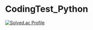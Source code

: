 # CodingTest_Python




[![Solved.ac Profile](http://mazassumnida.wtf/api/v2/generate_badge?boj=xxubin04)](https://solved.ac/xxubin04)<br/>

